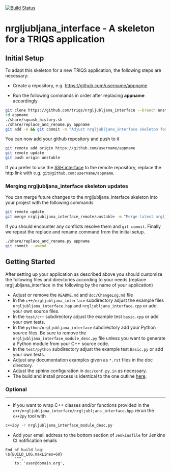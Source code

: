 [![Build Status](https://travis-ci.org/TRIQS/nrgljubljana_interface.svg?branch=unstable)](https://travis-ci.org/TRIQS/nrgljubljana_interface)

# nrgljubljana_interface - A skeleton for a TRIQS application

Initial Setup
-------------

To adapt this skeleton for a new TRIQS application, the following steps are necessary:

* Create a repository, e.g. https://github.com/username/appname

* Run the following commands in order after replacing **appname** accordingly

```bash
git clone https://github.com/triqs/nrgljubljana_interface --branch unstable appname
cd appname
./share/squash_history.sh
./share/replace_and_rename.py appname
git add -A && git commit -m "Adjust nrgljubljana_interface skeleton for appname"
```

You can now add your github repository and push to it

```bash
git remote add origin https://github.com/username/appname
git remote update
git push origin unstable
```

If you prefer to use the [SSH interface](https://help.github.com/en/articles/connecting-to-github-with-ssh)
to the remote repository, replace the http link with e.g. `git@github.com:username/appname`.

### Merging nrgljubljana_interface skeleton updates ###

You can merge future changes to the nrgljubljana_interface skeleton into your project with the following commands

```bash
git remote update
git merge nrgljubljana_interface_remote/unstable -m "Merge latest nrgljubljana_interface skeleton changes"
```

If you should encounter any conflicts resolve them and `git commit`.
Finally we repeat the replace and rename command from the initial setup.

```bash
./share/replace_and_rename.py appname
git commit --amend
```

Getting Started
---------------

After setting up your application as described above you should customize the following files and directories
according to your needs (replace nrgljubljana_interface in the following by the name of your application)

* Adjust or remove the `README.md` and `doc/ChangeLog.md` file
* In the `c++/nrgljubljana_interface` subdirectory adjust the example files `nrgljubljana_interface.hpp` and `nrgljubljana_interface.cpp` or add your own source files.
* In the `test/c++` subdirectory adjust the example test `basic.cpp` or add your own tests.
* In the `python/nrgljubljana_interface` subdirectory add your Python source files.
  Be sure to remove the `nrgljubljana_interface_module_desc.py` file unless you want to generate a Python module from your C++ source code.
* In the `test/python` subdirectory adjust the example test `Basic.py` or add your own tests.
* Adjust any documentation examples given as `*.rst` files in the doc directory.
* Adjust the sphinx configuration in `doc/conf.py.in` as necessary.
* The build and install process is identical to the one outline [here](https://triqs.github.io/nrgljubljana_interface/unstable/install.html).

### Optional ###
----------------

* If you want to wrap C++ classes and/or functions provided in the `c++/nrgljubljana_interface/nrgljubljana_interface.hpp` rerun the `c++2py` tool with
```bash
c++2py -r nrgljubljana_interface_module_desc.py
```
* Add your email address to the bottom section of `Jenkinsfile` for Jenkins CI notification emails
```
End of build log:
\${BUILD_LOG,maxLines=60}
    """,
    to: 'user@domain.org',
```
